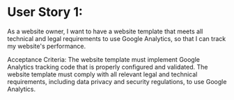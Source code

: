 # User Story 1:
As a website owner, I want to have a website template that meets all technical and legal requirements to use Google Analytics, so that I can track my website's performance.

Acceptance Criteria:
The website template must implement Google Analytics tracking code that is properly configured and validated.
The website template must comply with all relevant legal and technical requirements, including data privacy and security regulations, to use Google Analytics.

